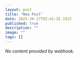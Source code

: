 ```yaml
---
layout: post
title: "New Post"
date: 2025-10-17T02:42:25.191Z
published: true
description: ""
image: ""
tags: []
---
```


*No content provided by webhook.*
